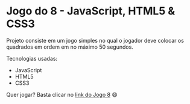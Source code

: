 # Jogo do 8 - JavaScript, HTML5 & CSS3

Projeto consiste em um jogo simples no qual o jogador deve colocar os quadrados em ordem em no máximo 50 segundos.

Tecnologias usadas:
- JavaScript
- HTML5
- CSS3

Quer jogar? Basta clicar no [link do Jogo 8](https://marcosallysson.github.io/Game8-javascript-html-css/ "link do Jogo 8") :smile:

